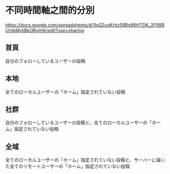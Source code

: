 # 不同時間軸之間的分別

https://docs.google.com/spreadsheets/d/1lxQ2ugKrhz58Bg96HTDK_2F98BUritkMyIiBkOByjHA/edit?usp=sharing

## 首頁
自分のフォローしているユーザーの投稿

## 本地
全てのローカルユーザーの「ホーム」指定されていない投稿

## 社群
自分のフォローしているユーザーの投稿と、全てのローカルユーザーの「ホーム」指定されていない投稿

## 全域
全てのローカルユーザーの「ホーム」指定されていない投稿と、サーバーに届いた全てのリモートユーザーの「ホーム」指定されていない投稿
